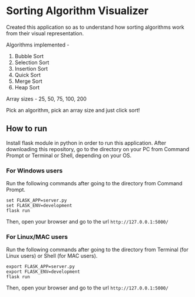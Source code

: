 # Sorting Algorithm Visualizer
Created this application so as to understand how sorting algorithms work from their visual representation.

Algorithms implemented -
1. Bubble Sort 
2. Selection Sort 
3. Insertion Sort 
4. Quick Sort 
5. Merge Sort 
6. Heap Sort 

Array sizes - 25, 50, 75, 100, 200

Pick an algorithm, pick an array size and just click sort!

## How to run
Install flask module in python in order to run this application. After downloading this repository, go to the directory on your PC from Command Prompt or Terminal or Shell, depending on your OS.
### For Windows users
Run the following commands after going to the directory from Command Prompt.<br>
```
set FLASK_APP=server.py
set FLASK_ENV=development
flask run
```
Then, open your browser and go to the url `http://127.0.0.1:5000/`
### For Linux/MAC users
Run the following commands after going to the directory from Terminal (for Linux users) or Shell (for MAC users).<br>
```
export FLASK_APP=server.py
export FLASK_ENV=development
flask run
```
Then, open your browser and go to the url `http://127.0.0.1:5000/`
